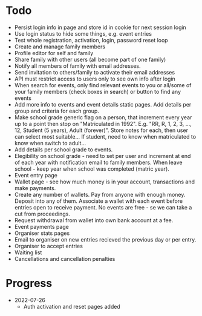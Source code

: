 # Todo
- Persist login info in page and store id in cookie for next session login
- Use login status to hide some things, e.g. event entries
- Test whole registration, activation, login, password reset loop
- Create and manage family members
- Profile editor for self and family
- Share family with other users (all become part of one family)
- Notify all members of family with email addresses.
- Send invitation to others/family to activate their email addresses
- API must restrict access to users only to see own info after login
- When search for events, only find relevant events to you or all/some of your family members (check boxes in search) or button to find any events
- Add more info to events and event details static pages. Add details per group and criteria for each group.
- Make school grade generic flag on a person, that increment every year up to a point then stop on "Matriculated in 1992". E.g. "RR, R, 1, 2, 3, ..., 12, Student (5 years), Adult (forever)". Store notes for each, then user can select most suitable... If student, need to know when matriculated to know when switch to adult...
- Add details per school grade to events.
- Elegibility on school grade - need to set per user and increment at end of each year with notification email to family members. When leave school - keep year when school was completed (matric year).
- Event entry page
- Wallet page - see how much money is in your account, transactions and make payments.
- Create any number of wallets. Pay from anyone with enough money. Deposit into any of them. Associate a wallet with each event before entries open to receive payment. No events are free - se we can take a cut from proceedings.
- Request withdrawal from wallet into own bank account at a fee.
- Event payments page
- Organiser stats pages
- Email to organiser on new entries recieved the previous day or per entry.
- Organiser to accept entries
- Waiting list
- Cancellations and cancellation penalties

# Progress
- 2022-07-26
    - Auth activation and reset pages added


